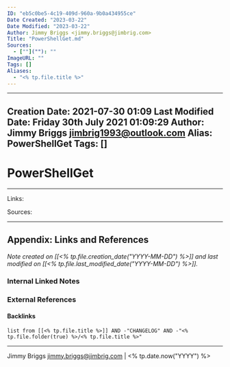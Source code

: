 ```yaml
---
ID: "eb5c0be5-4c19-409d-960a-9b0a434955ce"
Date Created: "2023-03-22"
Date Modified: "2023-03-22"
Author: Jimmy Briggs <jimmy.briggs@jimbrig.com>
Title: "PowerShellGet.md"
Sources: 
  - [""](""): ""
ImageURL: ""
Tags: []
Aliases:
  - "<% tp.file.title %>"
---
```


---
Creation Date: 2021-07-30 01:09
Last Modified Date: Friday 30th July 2021 01:09:29
Author: Jimmy Briggs <jimbrig1993@outlook.com>
Alias: PowerShellGet
Tags: []
---

# PowerShellGet

***

Links: 

Sources:




***

## Appendix: Links and References

*Note created on [[<% tp.file.creation_date("YYYY-MM-DD") %>]] and last modified on [[<% tp.file.last_modified_date("YYYY-MM-DD") %>]].*

### Internal Linked Notes

### External References

#### Backlinks

```dataview
list from [[<% tp.file.title %>]] AND -"CHANGELOG" AND -"<% tp.file.folder(true) %>/<% tp.file.title %>"
```


***

Jimmy Briggs <jimmy.briggs@jimbrig.com> | <% tp.date.now("YYYY") %>